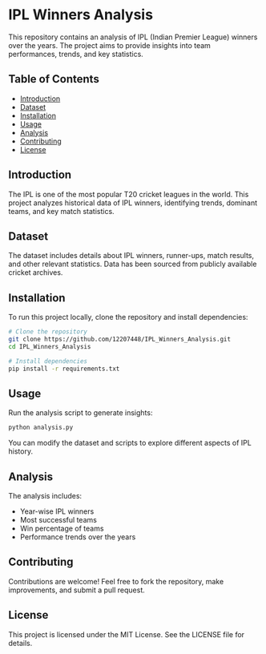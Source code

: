 # IPL Winners Analysis

This repository contains an analysis of IPL (Indian Premier League) winners over the years. The project aims to provide insights into team performances, trends, and key statistics.

## Table of Contents
- [Introduction](#introduction)
- [Dataset](#dataset)
- [Installation](#installation)
- [Usage](#usage)
- [Analysis](#analysis)
- [Contributing](#contributing)
- [License](#license)

## Introduction
The IPL is one of the most popular T20 cricket leagues in the world. This project analyzes historical data of IPL winners, identifying trends, dominant teams, and key match statistics.

## Dataset
The dataset includes details about IPL winners, runner-ups, match results, and other relevant statistics. Data has been sourced from publicly available cricket archives.

## Installation
To run this project locally, clone the repository and install dependencies:

```bash
# Clone the repository
git clone https://github.com/12207448/IPL_Winners_Analysis.git
cd IPL_Winners_Analysis

# Install dependencies
pip install -r requirements.txt
```

## Usage
Run the analysis script to generate insights:

```bash
python analysis.py
```

You can modify the dataset and scripts to explore different aspects of IPL history.

## Analysis
The analysis includes:
- Year-wise IPL winners
- Most successful teams
- Win percentage of teams
- Performance trends over the years

## Contributing
Contributions are welcome! Feel free to fork the repository, make improvements, and submit a pull request.

## License
This project is licensed under the MIT License. See the LICENSE file for details.
